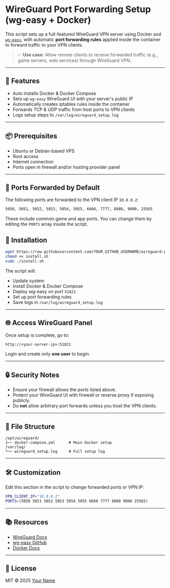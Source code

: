 

# WireGuard Port Forwarding Setup (wg-easy + Docker)

This script sets up a full-featured WireGuard VPN server using Docker and [`wg-easy`](https://github.com/wg-easy/wg-easy), with automatic **port forwarding rules** applied inside the container to forward traffic to your VPN clients.

> ✅ **Use case**: Allow remote clients to receive forwarded traffic (e.g., game servers, web services) through WireGuard VPN.

---

## 🚀 Features

- Auto installs Docker & Docker Compose
- Sets up `wg-easy` WireGuard UI with your server's public IP
- Automatically creates iptables rules inside the container
- Forwards TCP & UDP traffic from host ports to VPN clients
- Logs setup steps to `/var/log/wireguard_setup.log`

---

## 📦 Prerequisites

- Ubuntu or Debian-based VPS
- Root access
- Internet connection
- Ports open in firewall and/or hosting provider panel

---

## 🔧 Ports Forwarded by Default

The following ports are forwarded to the VPN client IP `10.8.0.2`:

```bash
5050, 5051, 5052, 5053, 5054, 5055, 6666, 7777, 8888, 9090, 25565

````

These include common game and app ports. You can change them by editing the `PORTS` array inside the script.


## 📜 Installation

```bash
wget https://raw.githubusercontent.com/YOUR_GITHUB_USERNAME/wireguard-port-forward-client-script/main/install.sh
chmod +x install.sh
sudo ./install.sh
````

The script will:

* Update system
* Install Docker & Docker Compose
* Deploy wg-easy on port `51821`
* Set up port forwarding rules
* Save logs in `/var/log/wireguard_setup.log`

---

## 🌐 Access WireGuard Panel

Once setup is complete, go to:

```
http://<your-server-ip>:51821
```

Login and create only **one user** to begin.

---

## 🔒 Security Notes

* Ensure your firewall allows the ports listed above.
* Protect your WireGuard UI with firewall or reverse proxy if exposing publicly.
* Do **not** allow arbitrary port forwards unless you trust the VPN clients.

---

## 📁 File Structure

```
/opt/wireguard/
├── docker-compose.yml      # Main Docker setup
/var/log/
└── wireguard_setup.log     # Full setup log
```

---

## 🛠️ Customization

Edit this section in the script to change forwarded ports or VPN IP:

```bash
VPN_CLIENT_IP="10.8.0.2"
PORTS=(5050 5051 5052 5053 5054 5055 6666 7777 8888 9090 25565)
```

---

## 📚 Resources

* [WireGuard Docs](https://www.wireguard.com/)
* [wg-easy GitHub](https://github.com/wg-easy/wg-easy)
* [Docker Docs](https://docs.docker.com/)

---

## 📄 License

MIT © 2025 [Your Name](https://github.com/nooblk-98)

```